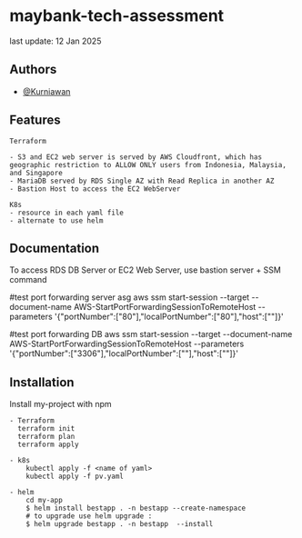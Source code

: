 
# maybank-tech-assessment

last update: 12 Jan 2025



## Authors

- [@Kurniawan](https://github.com/n00bC0d3)


## Features

```
Terraform

- S3 and EC2 web server is served by AWS Cloudfront, which has geographic restriction to ALLOW ONLY users from Indonesia, Malaysia, and Singapore
- MariaDB served by RDS Single AZ with Read Replica in another AZ 
- Bastion Host to access the EC2 WebServer 

```

```
K8s
- resource in each yaml file
- alternate to use helm

```
## Documentation

To access RDS DB Server or EC2 Web Server, use bastion server + SSM command 

#test port forwarding server asg
aws ssm start-session --target <Bastion server instance id> --document-name AWS-StartPortForwardingSessionToRemoteHost --parameters '{"portNumber":["80"],"localPortNumber":["80"],"host":["<ec2 webserver private ip>"]}'

#test port forwarding DB
aws ssm start-session --target <Bastion server instance id> --document-name AWS-StartPortForwardingSessionToRemoteHost --parameters '{"portNumber":["3306"],"localPortNumber":["<your localport>"],"host":["<rds db endpoint>"]}'


## Installation

Install my-project with npm

```
- Terraform
  terraform init
  terraform plan
  terraform apply 

- k8s
    kubectl apply -f <name of yaml> 
    kubectl apply -f pv.yaml

- helm
    cd my-app
    $ helm install bestapp . -n bestapp --create-namespace
    # to upgrade use helm upgrade :
    $ helm upgrade bestapp . -n bestapp  --install

```
    

